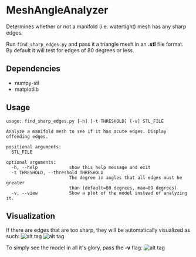 # MeshAngleAnalyzer
Determines whether or not a manifold (i.e. watertight) mesh has any sharp edges.

Run `find_sharp_edges.py` and pass it a triangle mesh in an **.stl** file format.
By default it will test for edges of 80 degrees or less.

## Dependencies
- numpy-stl
- matplotlib

## Usage
```
usage: find_sharp_edges.py [-h] [-t THRESHOLD] [-v] STL_FILE

Analyze a manifold mesh to see if it has acute edges. Display offending edges.

positional arguments:
  STL_FILE

optional arguments:
  -h, --help            show this help message and exit
  -t THRESHOLD, --threshold THRESHOLD
                        The degree in angles that all edges must be greater
                        than (default=80 degrees, max=89 degrees)
  -v, --view            Show a plot of the model instead of analyzing it.
```

## Visualization
If there are edges that are too sharp, they will be automatically visualized as such:
![alt tag](https://github.com/zFleischman/MeshAngleAnalyzer/blob/master/sharp_heart.png)
![alt tag](https://github.com/zFleischman/MeshAngleAnalyzer/blob/master/star.png)

To simply see the model in all it's glory, pass the **-v** flag:
![alt tag](https://github.com/zFleischman/MeshAngleAnalyzer/blob/master/heart_mesh.png)

